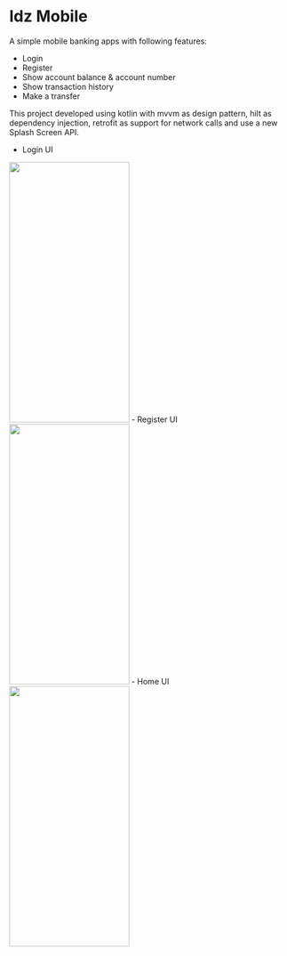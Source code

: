 
# Idz Mobile

A simple mobile banking apps with following features:
- Login
- Register
- Show account balance & account number
- Show transaction history
- Make a transfer

This project developed using kotlin with mvvm as design pattern, hilt as dependency injection, retrofit as support for network calls and use a new Splash Screen API.
- Login UI
<img src="https://user-images.githubusercontent.com/38009560/156820418-22a237ac-938c-4c4a-accd-92688c29026e.jpg" width="216" height="468"/>
- Register UI
<img src="https://user-images.githubusercontent.com/38009560/156818518-3ab62a5a-9b2b-4fe5-b682-0da3749e6a8d.jpg" width="216" height="468"/>
- Home UI
<img src="https://user-images.githubusercontent.com/38009560/156820780-462120c2-6ea3-4062-ba54-1597b33c7e35.jpg" width="216" height="468"/>
